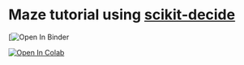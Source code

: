 # Maze tutorial using [scikit-decide](https://github.com/airbus/scikit-decide)

[![Open In Binder](https://mybinder.org/v2/gh/galleon/scikit-maze/binder?urlpath=git-pull%3Frepo%3Dhttps%253A%252F%252Fgithub.com%252Fgalleon%252Fscikit-maze%26urlpath%3Dtree%252Fscikit-maze%252Fnotebook.ipynb%26branch%3Dmaster)

[![Open In Colab](https://colab.research.google.com/assets/colab-badge.svg)](https://colab.research.google.com/github/galleon/scikit-maze/blob/master/notebook.ipynb)

